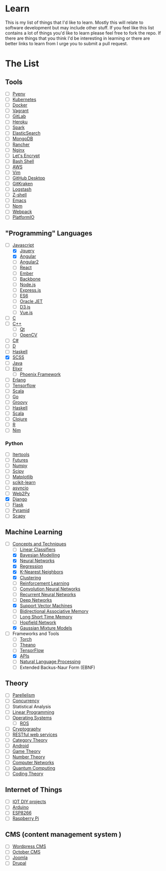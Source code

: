# Learn
This is my list of things that I'd like to learn. Mostly this will relate to software development but may include other stuff. If you feel like this list contains a lot of things you'd like to learn please feel free to fork the repo. If there are things that you think I'd be interesting in learning or there are better links to learn from I urge you to submit a pull request.

# The List

## Tools

- [ ] [Pyenv](https://github.com/yyuu/pyenv)
- [ ] [Kubernetes](http://kubernetes.io/)
- [ ] [Docker](https://www.docker.com/)
- [ ] [Vagrant](https://www.vagrantup.com/)
- [ ] [GitLab](https://gitlab.com/)
- [ ] [Heroku](https://heroku.com/)
- [ ] [Spark](http://spark.apache.org/)
- [ ] [ElasticSearch](https://github.com/elastic/elasticsearch)
- [ ] [MongoDB](https://www.mongodb.com/)
- [ ] [Rancher](http://rancher.com/)
- [ ] [Nginx](https://www.nginx.com)
- [ ] [Let's Encrypt](https://letsencrypt.org/)
- [ ] [Bash Shell](http://www.bash.academy/)
- [ ] [AWS](https://aws.amazon.com)
- [ ] [Vim](https://robots.thoughtbot.com/the-vim-learning-curve-is-a-myth)
- [ ] [GitHub Desktop](https://desktop.github.com/)
- [ ] [GitKraken](https://www.gitkraken.com/)
- [ ] [Logstash](www.elastic.co/products/logstash)
- [ ] [Z-shell](http://www.zsh.org/)
- [ ] [Emacs](https://www.gnu.org/software/emacs/)
- [ ] [Npm](https://www.npmjs.com/)
- [ ] [Webpack](https://webpack.github.io/)
- [ ] [PlatformIO](https://github.com/platformio)

## "Programming" Languages

- [ ] [Javascript](https://www.javascript.com/)
  - [x] [Jquery](https://jquery.com/)
  - [x] [Angular](https://angularjs.org/)
  - [ ] [Angular2](https://angularjs.org/)
  - [ ] [React](https://facebook.github.io/react/)
  - [ ] [Ember](http://emberjs.com/)
  - [ ] [Backbone](http://backbonejs.org/)
  - [ ] [Node.js](https://nodejs.org/en/)
  - [ ] [Express.js](https://expressjs.com/)
  - [ ] [ES6](https://en.wikipedia.org/wiki/ECMAScript#6th_Edition_-_ECMAScript_2015)
  - [ ] [Oracle JET](http://www.oracle.com/webfolder/technetwork/jet/index.html)
  - [ ] [D3.js](http://d3js.org)
  - [ ] [Vue.js](http://vuejs.org/)
- [ ] [C](http://www.tutorialspoint.com/cprogramming/)
- [ ] [C++](http://www.tutorialspoint.com/cplusplus/)
  - [ ] [Qt](https://www.qt.io/)
  - [ ] [OpenCV](http://opencv.org/)
- [ ] [C#](https://msdn.microsoft.com/en-us/library/kx37x362.aspx)
- [ ] [D](https://dlang.org/)
- [ ] [Haskell](https://www.haskell.org/)
- [x] [SCSS](http://sass-lang.com/)
- [ ] [Java](http://www.tutorialspoint.com/java/)
- [ ] [Elixir](http://elixir-lang.org/)
  - [ ] [Phoenix Framework](http://www.phoenixframework.org/)
- [ ] [Erlang](https://www.erlang.org/)
- [ ] [Tensorflow](https://www.tensorflow.org/)
- [ ] [Scala](http://www.scala-lang.org/)
- [ ] [Go](https://golang.org/)
- [ ] [Groovy](http://www.groovy-lang.org/)
- [ ] [Haskell](https://www.haskell.org/)
- [ ] [Scala](http://docs.scala-lang.org/tutorials/scala-for-java-programmers.html)
- [ ] [Clojure](http://clojure-doc.org/articles/tutorials/getting_started.html)
- [ ] [R](https://www.coursera.org/learn/r-programming/)
- [ ] [Nim](http://nim-lang.org/)

### Python

- [ ] [Itertools](https://docs.python.org/3/library/itertools.html)
- [ ] [Futures](https://docs.python.org/3/library/concurrent.futures.html)
- [ ] [Numpy](http://www.numpy.org/)
- [ ] [Scipy](https://scipy.org/)
- [ ] [Matplotlib](http://matplotlib.org/)
- [ ] [scikit-learn](http://scikit-learn.org/)
- [ ] [asyncio](https://docs.python.org/3/library/asyncio.html)
- [ ] [Web2Py](http://www.web2py.com/)
- [x] [Django](https://www.djangoproject.com/)
- [ ] [Flask](http://flask.pocoo.org/)
- [ ] [Pyramid](http://www.pylonsproject.org/)
- [ ] [Scapy](http://www.secdev.org/projects/scapy/doc/introduction.html)

## Machine Learning
- [ ] [Concepts and Techniques](https://en.wikipedia.org/wiki/Machine_learning)
  - [ ] [Linear Classifiers](https://en.wikipedia.org/wiki/Linear_classifier)
  - [x] [Bayesian Modelling](https://en.wikipedia.org/wiki/Bayesian_network)
  - [x] [Neural Networks](https://en.wikipedia.org/wiki/Artificial_neural_network)
  - [x] [Regression](https://www.coursera.org/learn/ml-regression)
  - [x] [K-Nearest Neighbors](https://en.wikipedia.org/wiki/K-nearest_neighbors_algorithm)
  - [x] [Clustering](https://en.wikipedia.org/wiki/Cluster_analysis)
  - [ ] [Reinforcement Learning](https://en.wikipedia.org/wiki/Reinforcement_learning)
  - [ ] [Convolution Neural Networks](http://cs231n.github.io/neural-networks-case-study/)
  - [ ] [Recurrent Neural Networks](http://karpathy.github.io/2015/05/21/rnn-effectiveness/)
  - [ ] [Deep Networks](https://en.wikipedia.org/wiki/Deep_learning)
  - [x] [Support Vector Machines](https://www.youtube.com/watch?v=_PwhiWxHK8o)
  - [ ] [Bidirectional Associative Memory](https://en.wikipedia.org/wiki/Bidirectional_associative_memory)
  - [ ] [Long Short Time Memory](http://colah.github.io/posts/2015-08-Understanding-LSTMs/)
  - [ ] [Hopfield Network](https://en.wikipedia.org/wiki/Hopfield_network)
  - [x] [Gaussian Mixture Models](http://scikit-learn.org/stable/modules/mixture.html)
- [ ] Frameworks and Tools
  - [ ] [Torch](http://torch.ch/)
  - [ ] [Theano](https://github.com/Theano/Theano)
  - [ ] [TensorFlow](https://www.tensorflow.org/)
  - [x] [APIs](https://www.codecademy.com/en/tracks/npr)
  - [ ] [Natural Language Processing](http://www.nltk.org/)
  - [ ] Extended Backus-Naur Form (EBNF)

## Theory

- [ ] [Parellelism](https://computing.llnl.gov/tutorials/parallel_comp/)
- [ ] [Concurrency](https://en.wikipedia.org/wiki/Concurrency_(computer_science))
- [ ] Statistical Analysis
- [ ] [Linear Programming](https://www.math.ucla.edu/~tom/LP.pdf)
- [ ] [Operating Systems](https://www.udacity.com/wiki/ud923)
  - [ ] [ROS](http://www.ros.org/about-ros/)
- [ ] [Cryptography](https://www.coursera.org/learn/crypto)
- [ ] [RESTful web services](https://en.wikipedia.org/wiki/Representational_state_transfer)
- [ ] [Category Theory](https://en.wikipedia.org/wiki/Category_theory)
- [ ] [Android](https://developer.android.com/training/index.html)
- [ ] [Game Theory](https://www.coursera.org/learn/game-theory-introduction)
- [ ] [Number Theory](https://ocw.mit.edu/courses/mathematics/18-781-theory-of-numbers-spring-2012/)
- [ ] [Computer Networks](http://www.saylor.org/site/wp-content/uploads/2012/02/Computer-Networking-Principles-Bonaventure-1-30-31-OTC1.pdf)
- [ ] [Quantum Computing](https://ocw.mit.edu/courses/mathematics/18-435j-quantum-computation-fall-2003/)
- [ ] [Coding Theory](https://ocw.mit.edu/courses/electrical-engineering-and-computer-science/6-895-essential-coding-theory-fall-2004/)

## Internet of Things
- [ ] [IOT DIY projects](http://www.instructables.com/)
- [ ] [Arduino](https://www.arduino.cc/)
- [ ] [ESP8266](http://www.esp8266.com/)
- [ ] [Raspberry Pi](https://www.raspberrypi.org/)

## CMS (content management system )

- [ ] [Wordpress CMS](https://wordpress.org/download/)
- [ ] [October CMS](https://octobercms.com/docs/cms/themes)
- [ ] [Joomla](https://www.joomla.org/)
- [ ] [Drupal](https://www.drupal.org/)
